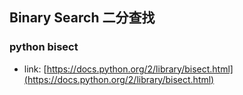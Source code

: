 ## Binary Search 二分查找

### python bisect
- link: [https://docs.python.org/2/library/bisect.html](https://docs.python.org/2/library/bisect.html)